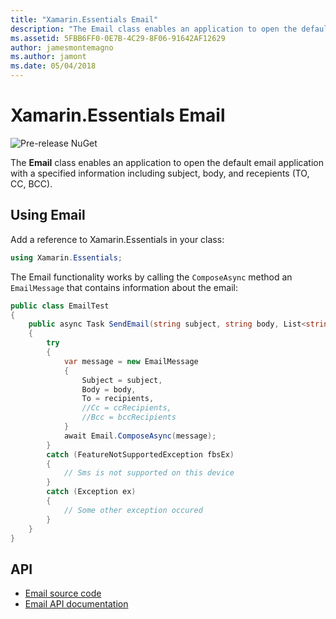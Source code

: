```yaml
---
title: "Xamarin.Essentials Email"
description: "The Email class enables an application to open the default email application with a specified information including subject, body, and recepients (TO, CC, BCC)."
ms.assetid: 5FBB6FF0-0E7B-4C29-8F06-91642AF12629
author: jamesmontemagno
ms.author: jamont
ms.date: 05/04/2018
---
```

# Xamarin.Essentials Email

![Pre-release NuGet](~/media/shared/pre-release.png)

The **Email** class enables an application to open the default email application with a specified information including subject, body, and recepients (TO, CC, BCC).

## Using Email

Add a reference to Xamarin.Essentials in your class:

```csharp
using Xamarin.Essentials;
```

The Email functionality works by calling the `ComposeAsync` method an `EmailMessage` that contains information about the email:

```csharp
public class EmailTest
{
    public async Task SendEmail(string subject, string body, List<string> recipients)
    {
        try
        {
            var message = new EmailMessage
            {
                Subject = subject,
                Body = body,
                To = recipients,
                //Cc = ccRecipients,
                //Bcc = bccRecipients
            }
            await Email.ComposeAsync(message);
        }
        catch (FeatureNotSupportedException fbsEx)
        {
            // Sms is not supported on this device
        }
        catch (Exception ex)
        {
            // Some other exception occured
        }
    }
}
```

## API

- [Email source code](https://github.com/xamarin/Essentials/tree/master/Xamarin.Essentials/Email)
- [Email API documentation](xref:Xamarin.Essentials.Email)
